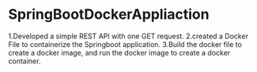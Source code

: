 # SpringBootDockerAppliaction
1.Developed a simple REST API with one GET request.  2.created a Docker File to containerize the Springboot application.  3.Build the docker file to create a docker image, and run the docker image to create a docker container.
